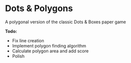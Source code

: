 # Dots & Polygons
A polygonal version of the classic Dots &amp; Boxes paper game

**Todo:**
- Fix line creation
- Implement polygon finding algorithm
- Calculate polygon area and add score
- Polish